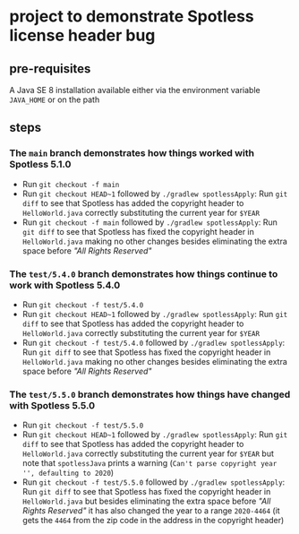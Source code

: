 # project to demonstrate Spotless license header bug

## pre-requisites
A Java SE 8 installation available either via the environment variable
`JAVA_HOME` or on the path

## steps

### The `main` branch demonstrates how things worked with Spotless 5.1.0
- Run `git checkout -f main`
- Run `git checkout HEAD~1` followed by `./gradlew spotlessApply`: Run `git
  diff` to see that Spotless has added the copyright header to `HelloWorld.java`
  correctly substituting the current year for `$YEAR`
- Run `git checkout -f main` followed by `./gradlew spotlessApply`: Run `git
  diff` to see that Spotless has fixed the copyright header in `HelloWorld.java`
  making no other changes besides eliminating the extra space before _"All
  Rights Reserved"_

### The `test/5.4.0` branch demonstrates how things continue to work with Spotless 5.4.0
- Run `git checkout -f test/5.4.0`
- Run `git checkout HEAD~1` followed by `./gradlew spotlessApply`: Run `git
  diff` to see that Spotless has added the copyright header to `HelloWorld.java`
  correctly substituting the current year for `$YEAR`
- Run `git checkout -f test/5.4.0` followed by `./gradlew spotlessApply`: Run `git
  diff` to see that Spotless has fixed the copyright header in `HelloWorld.java`
  making no other changes besides eliminating the extra space before _"All
  Rights Reserved"_

### The `test/5.5.0` branch demonstrates how things have changed with Spotless 5.5.0
- Run `git checkout -f test/5.5.0`
- Run `git checkout HEAD~1` followed by `./gradlew spotlessApply`: Run `git
  diff` to see that Spotless has added the copyright header to `HelloWorld.java`
  correctly substituting the current year for `$YEAR` but note that
  `spotlessJava` prints a warning (`Can't parse copyright year '', defaulting to
  2020`)
- Run `git checkout -f test/5.5.0` followed by `./gradlew spotlessApply`: Run `git
  diff` to see that Spotless has fixed the copyright header in `HelloWorld.java`
  but besides eliminating the extra space before _"All Rights Reserved"_ it has
  also changed the year to a range `2020-4464` (it gets the `4464` from the zip
  code in the address in the copyright header)
